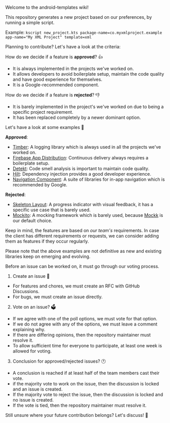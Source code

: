 Welcome to the android-templates wiki!

This repository generates a new project based on our preferences, by running a simple script. 

Example: `kscript new_project.kts package-name=co.myxmlproject.example app-name="My XML Project" template=xml`

Planning to contribute? Let's have a look at the criteria:

How do we decide if a feature is **approved**? 👍

- It is always implemented in the projects we've worked on.
- It allows developers to avoid boilerplate setup, maintain the code quality and have good experience for themselves.
- It is a Google-recommended component.

How do we decide if a feature is **rejected**? 👎

- It is barely implemented in the project's we've worked on due to being a specific project requirement.
- It has been replaced completely by a newer dominant option.

Let's have a look at some examples 🔎

**Approved**:
- [Timber](https://github.com/JakeWharton/timber): A logging library which is always used in all the projects we've worked on.
- [Firebase App Distribution](https://firebase.google.com/docs/app-distribution): Continuous delivery always requires a boilerplate setup.
- [Detekt](https://github.com/detekt/detekt): Code smell analysis is important to maintain code quality.
- [Hilt](https://developer.android.com/training/dependency-injection/hilt-android): Dependency injection provides a good developer experience.
- [Navigation Component](https://developer.android.com/guide/navigation/navigation-getting-started): A suite of libraries for in-app navigation which is recommended by Google.

**Rejected**:
- [Skeleton Layout](https://github.com/Faltenreich/SkeletonLayout): A progress indicator with visual feedback, it has a specific use case that is barely used.
- [Mockito](https://github.com/mockito/mockito): A mocking framework which is barely used, because [Mockk](https://mockk.io/) is our default choice.

Keep in mind, the features are based on _our team's_ requirements. In case the client has different requirements or requests, we can consider adding them as features if they occur regularly.

Please note that the above examples are not definitive as new and existing libraries keep on emerging and evolving.

Before an issue can be worked on, it must go through our voting process. 

1. Create an issue 💭 

- For features and chores, we must create an RFC with GitHub Discussions.
- For bugs, we must create an issue directly.

2. Vote on an issue? 🗳

- If we agree with one of the poll options, we must vote for that option.
- If we do not agree with any of the options, we must leave a comment explaining why. 
- If there are differing opinions, then the repository maintainer must resolve it.
- To allow sufficient time for everyone to participate, at least one week is allowed for voting.

3. Conclusion for approved/rejected issues? 🕐 

- A conclusion is reached if at least half of the team members cast their vote.
- if the majority vote to work on the issue, then the discussion is locked and an issue is created.
- If the majority vote to reject the issue, then the discussion is locked and no issue is created.
- If the vote is tied, then the repository maintainer must resolve it.

Still unsure where your future contribution belongs? Let's discuss! 🚀
